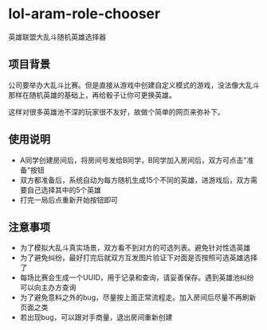# lol-aram-role-chooser
英雄联盟大乱斗随机英雄选择器

## 项目背景
公司要举办大乱斗比赛。但是直接从游戏中创建自定义模式的游戏，没法像大乱斗那样在随机英雄的基础上，再给骰子让你可更换英雄。

这样对很多英雄池不深的玩家很不友好，故做个简单的网页来弥补下。

## 使用说明

- A同学创建房间后，将房间号发给B同学，B同学加入房间后，双方可点击"准备"按钮
- 双方都准备后，系统自动为每方随机生成15个不同的英雄，进游戏后，双方需要自己选择其中的5个英雄
- 打完一局后点重新开始按钮即可

## 注意事项

- 为了模拟大乱斗真实场景，双方看不到对方的可选列表。避免针对性选英雄
- 为了避免纠纷，最好打完后就双方互发图片验证下对面是否按照可选英雄选择了
- 每场比赛会生成一个UUID，用于记录和查询，请妥善保存。遇到英雄池纠纷可以向主办方查询
- 为了避免意料之外的bug，尽量按上面正常流程走。加入房间后尽量不再刷新页面之类
- 若出现bug，可以跟对手商量，退出房间重新创建
